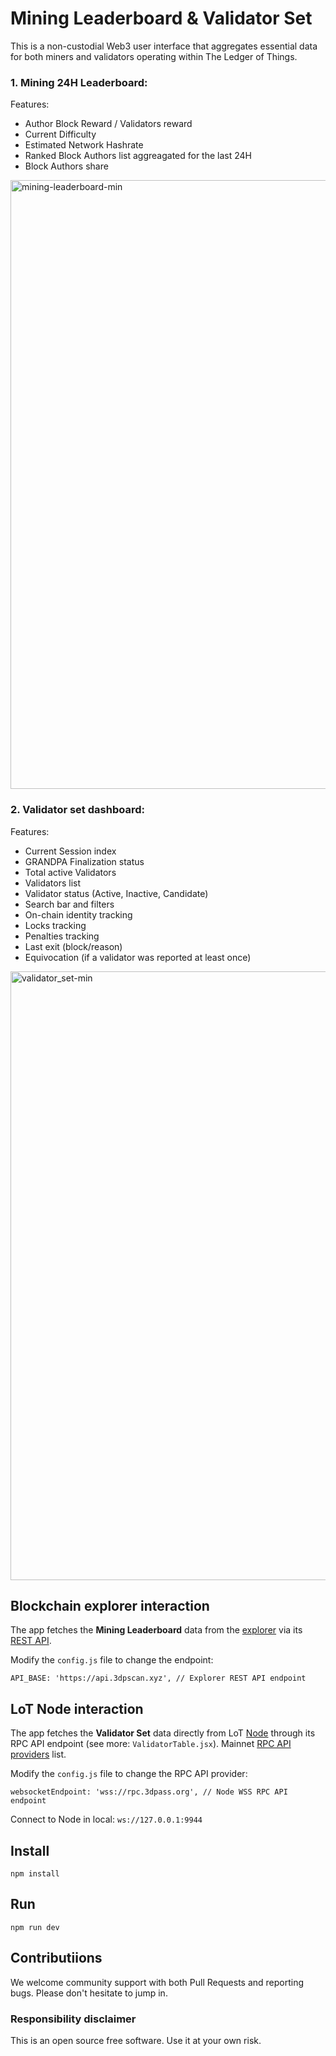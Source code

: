 # Mining Leaderboard & Validator Set
This is a non-custodial Web3 user interface that aggregates essential data for both miners and validators operating within The Ledger of Things.

### 1. Mining 24H Leaderboard:
Features:
 - Author Block Reward / Validators reward
 - Current Difficulty
 - Estimated Network Hashrate
 - Ranked Block Authors list aggreagated for the last 24H
 - Block Authors share

<img width="974" alt="mining-leaderboard-min" src="https://github.com/user-attachments/assets/35e4f6e2-7912-4395-b3c5-6a1e230f7616" />

### 2. Validator set dashboard:
 Features:
 - Current Session index
 - GRANDPA Finalization status
 - Total active Validators
 - Validators list
 - Validator status (Active, Inactive, Candidate)
 - Search bar and filters
 - On-chain identity tracking
 - Locks tracking
 - Penalties tracking
 - Last exit (block/reason)
 - Equivocation (if a validator was reported at least once)

<img width="974" alt="validator_set-min" src="https://github.com/user-attachments/assets/0dc3054c-9b30-4966-a933-d9515c5ce85e" />

## Blockchain explorer interaction
The app fetches the **Mining Leaderboard** data from the [explorer](https://github.com/3Dpass/explorer) via its [REST API](https://github.com/3Dpass/explorer?tab=readme-ov-file#rest-api). 

Modify the `config.js` file to change the endpoint:
```
API_BASE: 'https://api.3dpscan.xyz', // Explorer REST API endpoint
```

## LoT Node interaction
The app fetches the **Validator Set** data directly from LoT [Node](https://github.com/3Dpass/3DP) through its RPC API endpoint (see more: `ValidatorTable.jsx`). Mainnet [RPC API providers](https://github.com/3Dpass/rpc-list/blob/main/list.txt) list.

Modify the `config.js` file to change the RPC API provider:
```
websocketEndpoint: 'wss://rpc.3dpass.org', // Node WSS RPC API endpoint
```
Connect to Node in local: `ws://127.0.0.1:9944`

## Install 
```
npm install
```

## Run
```
npm run dev
```

## Contributiions
We welcome community support with both Pull Requests and reporting bugs. Please don't hesitate to jump in.

### Responsibility disclaimer
This is an open source free software. Use it at your own risk.